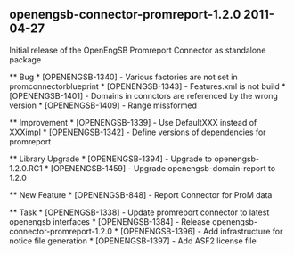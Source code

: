 openengsb-connector-promreport-1.2.0 2011-04-27
---------------------------------------------------------------------

Initial release of the OpenEngSB Promreport Connector as standalone package

** Bug
    * [OPENENGSB-1340] - Various factories are not set in promconnectorblueprint
    * [OPENENGSB-1343] - Features.xml is not build
    * [OPENENGSB-1401] - Domains in connctors are referenced by the wrong version
    * [OPENENGSB-1409] - Range missformed

** Improvement
    * [OPENENGSB-1339] - Use DefaultXXX instead of XXXimpl
    * [OPENENGSB-1342] - Define versions of dependencies for promreport

** Library Upgrade
    * [OPENENGSB-1394] - Upgrade to openengsb-1.2.0.RC1
    * [OPENENGSB-1459] - Upgrade openengsb-domain-report to 1.2.0

** New Feature
    * [OPENENGSB-848] - Report Connector for ProM data

** Task
    * [OPENENGSB-1338] - Update promreport connector to latest openengsb interfaces
    * [OPENENGSB-1384] - Release openengsb-connector-promreport-1.2.0
    * [OPENENGSB-1396] - Add infrastructure for notice file generation
    * [OPENENGSB-1397] - Add ASF2 license file


